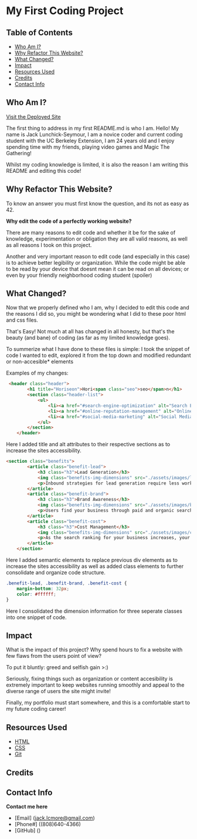 # My First Coding Project

## Table of Contents
* [Who Am I?](#who-am-i)
* [Why Refactor This Website?](#why-refactor-this-website)
* [What Changed?](#what-changed)
* [Impact](#impact)
* [Resources Used](#resources-used)
* [Credits](#credits)
* [Contact Info](#contact-info)

## Who Am I?

[Visit the Deployed Site]()

The first thing to address in my first README.md is who I am. Hello! My name is Jack Lunchick-Seymour, I am a novice coder and current coding student with the UC Berkeley Extension, I am 24 years old and I enjoy spending time with my friends, playing video games and Magic The Gathering! 

Whilst my coding knowledge is limited, it is also the reason I am writing this README and editing this code!

## Why Refactor This Website?

To know an answer you must first know the question, and its not as easy as 42. 

**Why edit the code of a perfectly working website?**

There are many reasons to edit code and whether it be for the sake of knowledge, experimentation or obligation they are all valid reasons, as well as all reasons I took on this project.

Another and very important reason to edit code (and especially in this case) is to achieve better legibility or organization. While the code might be able to be read by your device that doesnt mean it can be read on all devices; or even by your friendly neighborhood coding student (spoiler)

## What Changed?

Now that we properly defined who I am, why I decided to edit this code and the reasons I did so, you might be wondering what I did to these poor html and css files. 

That's Easy! Not much at all has changed in all honesty, but that's the beauty (and bane) of coding (as far as my limited knowledge goes).

To summerize what I have done to these files is simple: I took the snippet of code I wanted to edit, explored it from the top down and modified redundant or non-accesible* elements

Examples of my changes:

```html
 <header class="header">
        <h1 title="Horiseon">Hori<span class="seo">seo</span>n</h1>
        <section class="header-list">
            <ul>
                <li><a href="#search-engine-optimization" alt="Search Engine Optimization">Search Engine Optimization</a></li>
                <li><a href="#online-reputation-management" alt="Online Reputation Marketing">Online Reputation Management</a></li>
                <li><a href="#social-media-marketing" alt="Social Media Marketing">Social Media Marketing</a></li>
            </ul>
        </section>
    </header>
```
Here I added title and alt attributes to their respective sections as to increase the sites accessibility.

```html
<section class="benefits">
        <article class="benefit-lead">
            <h3 class="h3">Lead Generation</h3>
            <img class="benefits-img-dimensions" src="./assets/images/lead-generation.png" alt="Work Funneling into Money">
            <p>Inbound strategies for lead generation require less work for your business, bringing customers directly to your website.</p>
        </article>
        <article class="benefit-brand">
            <h3 class="h3">Brand Awareness</h3>
            <img class="benefits-img-dimensions" src="./assets/images/brand-awareness.png" alt="Lightbulb Sending Signal">
            <p>Users find your business through paid and organic searches, increasing the search ranking and visibility for your business.</p>
        </article>
        <article class="benefit-cost">
            <h3 class="h3">Cost Management</h3>
            <img class="benefits-img-dimensions" src="./assets/images/cost-management.png" alt="Gearcog and Coins">
            <p>As the search ranking for your business increases, your advertising costs decrease, and you no longer need to advertise your page.</p>
        </article>
    </section>
```
Here I added semantic elements to replace previous div elements as to increase the sites accessibility as well as added class elements to further consolidate and organize code structure.

```css
.benefit-lead, .benefit-brand, .benefit-cost {
    margin-bottom: 32px;
    color: #ffffff;
}
```
Here I consolidated the dimension information for three seperate classes into one snippet of code.

## Impact

What is the impact of this project? 
Why spend hours to fix a website with few flaws from the users point of view?

To put it bluntly: greed and selfish gain >:)

Seriously, fixing things such as organization or content accesibility is extremely important to keep websites running smoothly and appeal to the diverse range of users the site might invite!

Finally, my portfolio must start somewhere, and this is a comfortable start to my future coding career!

## Resources Used
* [HTML](https://developer.mozilla.org/en-US/docs/Web/HTML)
* [CSS](https://developer.mozilla.org/en-US/docs/Web/CSS)
* [Git](https://git-scm.com/)

## Credits

## Contact Info

**Contact me here**
* [Email] (jack.lcmore@gmail.com)
* [Phone#] ((808)640-4366)
* [GitHub] ()